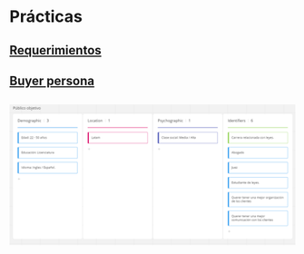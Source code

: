 # Prácticas

## [Requerimientos](https://github.com/JonatanAlexisYanezRivas/Frontend-mision--01--intro/blob/main/Requerimientos.pdf)

## [Buyer persona](https://github.com/JonatanAlexisYanezRivas/Frontend-mision--01--intro/blob/main/Buyer%20persona.pdf)

## ![Público objetivo](https://github.com/JonatanAlexisYanezRivas/Frontend-mision--01--intro/blob/main/público%20objetivo.png)
